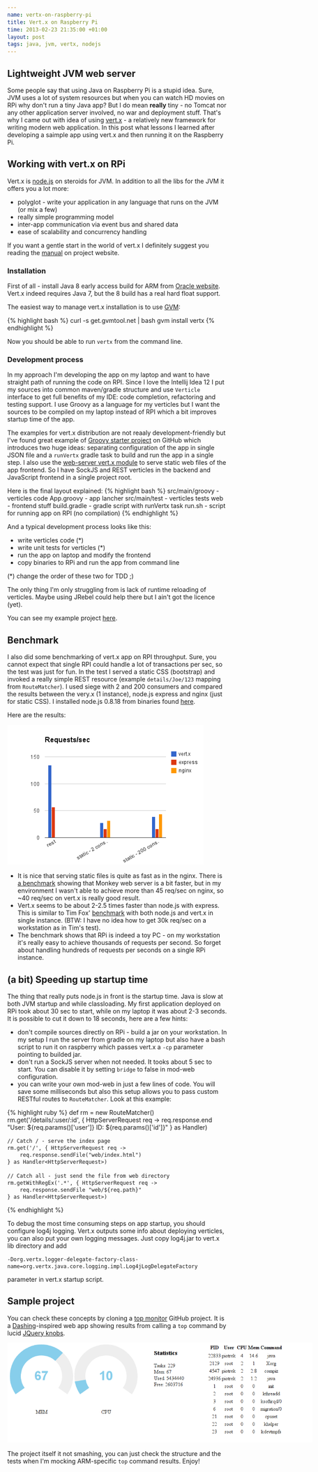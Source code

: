 ```yaml
--- 
name: vertx-on-raspberry-pi
title: Vert.x on Raspberry Pi
time: 2013-02-23 21:35:00 +01:00
layout: post
tags: java, jvm, vertx, nodejs
---
```

## Lightweight JVM web server ##
Some people say that using Java on Raspberry Pi is a stupid idea. Sure, JVM uses a lot of system resources but when you can watch HD movies on RPi why don't run a tiny Java app? But I do mean **really** tiny - no Tomcat nor any other application server involved, no war and deployment stuff. That's why I came out with idea of using [vert.x](http://vertx.io) - a relatively new framework for writing modern web application. In this post what lessons I learned after developing a saimple app using vert.x and then running it on the Raspberry Pi.

## Working with vert.x on RPi ##
Vert.x is [node.js](http://nodejs.org/) on steroids for JVM. In addition to all the libs for the JVM it offers you a lot more:

* polyglot - write your application in any language that runs on the JVM (or mix a few)
* really simple programming model
* inter-app communication via event bus and shared data
* ease of scalability and concurrency handling

If you want a gentle start in the world of vert.x I definitely suggest you reading the [manual](http://vertx.io/manual.html) on project website.

### Installation ###
First of all - install Java 8 early access build for ARM from [Oracle website](http://jdk8.java.net/fxarmpreview). Vert.x indeed requires Java 7, but the 8 build has a real hard float support.

The easiest way to manage vert.x installation is to use [GVM](http://gvmtool.net/):

{% highlight bash %}
curl -s get.gvmtool.net | bash
gvm install vertx
{% endhighlight %}

Now you should be able to run `vertx` from the command line.

### Development process ###
In my approach I'm developing the app on my laptop and want to have straight path of running the code on RPI. Since I love the Intellij Idea 12 I put my sources into common maven/gradle structure and use `Verticle` interface to get full benefits of my IDE: code completion, refactoring and testing support. I use Groovy as a language for my verticles but I want the sources to be compiled on my laptop instead of RPI which a bit improves startup time of the app. 

The examples for vert.x distribution are not reaaly development-friendly but I've found great example of [Groovy starter project](https://github.com/rmangi/vertx-groovy-starter) on GitHub which introduces two huge ideas: separating configuration of the app in single JSON file and a `runVertx` gradle task to build and run the app in a single step. I also use the [web-server vert.x module](https://github.com/vert-x/mod-web-server) to serve static web files of the app frontend. So I have SockJS and REST verticles in the backend and JavaScript frontend in a single project root.

Here is the final layout explained:
{% highlight bash %}
src/main/groovy - verticles code
    App.groovy - app lancher
src/main/test - verticles tests
web - frontend stuff
build.gradle - gradle script with runVertx task
run.sh - script for running app on RPI (no compilation)
{% endhighlight %}

And a typical development process looks like this:

* write verticles code (\*)
* write unit tests for verticles (\*)
* run the app on laptop and modify the frontend
* copy binaries to RPi and run the app from command line

(\*) change the order of these two for TDD ;)

The only thing I'm only struggling from is lack of runtime reloading of verticles. Maybe using JRebel could help there but I ain't got the licence (yet).

You can see my example project [here](https://github.com/pjagielski/vertx-raspberry-console).

## Benchmark ##
I also did some benchmarking of vert.x app on RPI throughput. Sure, you cannot expect that single RPI could handle a lot of transactions per sec, so the test was just for fun. In the test I served a static CSS (bootstrap) and invoked a really simple REST resource (example `details/Joe/123` mapping from `RouteMatcher`). I used siege with 2 and 200 consumers and compared the results between the very.x (1 instance), node.js express and nginx (just for static CSS). I installed node.js 0.8.18 from binaries found [here](https://gist.github.com/adammw/3245130).

Here are the results:

<img src="/assets/img/vertx-node-nginx-perf.png"/>

* It is nice that serving static files is quite as fast as in the nginx. There is [a benchmark](http://monkey-project.com/benchmarks/raspberry_pi_monkey_nginx) showing that Monkey web server is a bit faster, but in my environment I wasn't able to achieve more than 45 req/sec on nginx, so ~40 req/sec on vert.x is really good result.
* Vert.x seems to be about 2-2.5 times faster than node.js with express. This is similar to Tim Fox' [benchmark](http://vertxproject.wordpress.com/2012/05/09/vert-x-vs-node-js-simple-http-benchmarks/) with both node.js and vert.x in single instance. (BTW: I have no idea how to get 30k req/sec on a workstation as in Tim's test).
* The benchmark shows that RPi is indeed a toy PC - on my workstation it's really easy to achieve thousands of requests per second. So forget about handling hundreds of requests per seconds on a single RPi instance.

## (a bit) Speeding up startup time ##
The thing that really puts node.js in front is the startup time. Java is slow at both JVM startup and while classloading. My first application deployed on RPi took about 30 sec to start, while on my laptop it was about 2-3 seconds. It is possible to cut it down to 18 seconds, here are a few hints:

* don't compile sources directly on RPi - build a jar on your workstation. In my setup I run the server from gradle on my laptop but also have a bash script to run it on raspberry which passes vert.x a `-cp` parameter pointing to builded jar.
* don't run a SockJS server when not needed. It tooks about 5 sec to start. You can disable it by setting `bridge` to false in mod-web configuration.
* you can write your own mod-web in just a few lines of code. You will save some milliseconds but also this setup allows you to pass custom RESTful routes to `RouteMatcher`. Look at this example:

{% highlight ruby %}
    def rm = new RouteMatcher()
    rm.get('/details/:user/:id', { HttpServerRequest req ->
        req.response.end "User: ${req.params()['user']} ID: ${req.params()['id']}"
    } as Handler<HttpServerRequest>)

    // Catch / - serve the index page
    rm.get('/', { HttpServerRequest req ->
        req.response.sendFile("web/index.html")
    } as Handler<HttpServerRequest>)

    // Catch all - just send the file from web directory
    rm.getWithRegEx('.*', { HttpServerRequest req ->
        req.response.sendFile "web/${req.path}"
    } as Handler<HttpServerRequest>)    
{% endhighlight %}

To debug the most time consuming steps on app startup, you should configure log4j logging. Vert.x outputs some info about deploying verticles, you can also put your own logging messages. Just copy log4j.jar to vert.x lib directory and add 
```
-Dorg.vertx.logger-delegate-factory-class-name=org.vertx.java.core.logging.impl.Log4jLogDelegateFactory
```
 parameter in vert.x startup script.

## Sample project ##
You can check these concepts by cloning a [top monitor](https://github.com/pjagielski/vertx-top-monitor) GitHub project. It is a [Dashing](http://shopify.github.com/dashing/)-inspired web app showing results from calling a `top` command by lucid [JQuery knobs](http://anthonyterrien.com/knob/).

<img src="/assets/img/vertx-top.png" style="max-width:700px;"/>

The project itself it not smashing, you can just check the structure and the tests when I'm mocking ARM-specific `top` command results. Enjoy!
